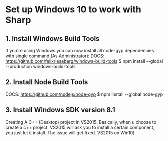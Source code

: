 # Set up Windows 10 to work with Sharp

## 1. Install Windows Build Tools
If you're using Windows you can now install all node-gyp dependencies with single command (As Administrator):
DOCS: https://github.com/felixrieseberg/windows-build-tools
$ npm install --global --production windows-build-tools

## 2. Install Node Build Tools
DOCS: https://github.com/nodejs/node-gyp
$ npm install --global node-gyp

## 3. Install Windows SDK version 8.1
Creating A C++ (Desktop) project in VS2015.
Basically, when u choose to create a c++ project, VS2015 will ask you to install a certain component, you just let it install.
The issue will get fixed. VS2015 on Win10)
